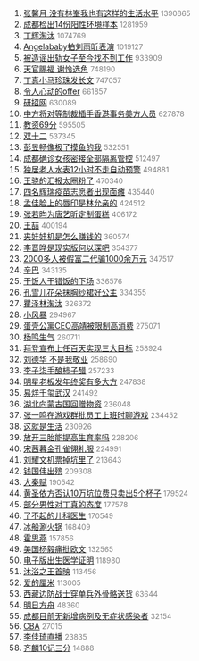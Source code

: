 1. [张馨月 没有林峯我也有这样的生活水平](https://s.weibo.com/weibo?q=%E5%BC%A0%E9%A6%A8%E6%9C%88%20%E6%B2%A1%E6%9C%89%E6%9E%97%E5%B3%AF%E6%88%91%E4%B9%9F%E6%9C%89%E8%BF%99%E6%A0%B7%E7%9A%84%E7%94%9F%E6%B4%BB%E6%B0%B4%E5%B9%B3&Refer=top) <font color="#808080" size="2">1390865</font>
1. [成都检出14份阳性环境样本](https://s.weibo.com/weibo?q=%23%E6%88%90%E9%83%BD%E6%A3%80%E5%87%BA14%E4%BB%BD%E9%98%B3%E6%80%A7%E7%8E%AF%E5%A2%83%E6%A0%B7%E6%9C%AC%23&Refer=top) <font color="#808080" size="2">1281959</font>
1. [丁辉淘汰](https://s.weibo.com/weibo?q=%23%E4%B8%81%E8%BE%89%E6%B7%98%E6%B1%B0%23&Refer=top) <font color="#808080" size="2">1074769</font>
1. [Angelababy拍刘雨昕表演](https://s.weibo.com/weibo?q=Angelababy%E6%8B%8D%E5%88%98%E9%9B%A8%E6%98%95%E8%A1%A8%E6%BC%94&Refer=top) <font color="#808080" size="2">1019127</font>
1. [被造谣出轨女子至今找不到工作](https://s.weibo.com/weibo?q=%23%E8%A2%AB%E9%80%A0%E8%B0%A3%E5%87%BA%E8%BD%A8%E5%A5%B3%E5%AD%90%E8%87%B3%E4%BB%8A%E6%89%BE%E4%B8%8D%E5%88%B0%E5%B7%A5%E4%BD%9C%23&Refer=top) <font color="#808080" size="2">933909</font>
1. [天官赐福 谢怜选角](https://s.weibo.com/weibo?q=%E5%A4%A9%E5%AE%98%E8%B5%90%E7%A6%8F%20%E8%B0%A2%E6%80%9C%E9%80%89%E8%A7%92&Refer=top) <font color="#808080" size="2">748190</font>
1. [丁真小马珍珠发长文](https://s.weibo.com/weibo?q=%E4%B8%81%E7%9C%9F%E5%B0%8F%E9%A9%AC%E7%8F%8D%E7%8F%A0%E5%8F%91%E9%95%BF%E6%96%87&Refer=top) <font color="#808080" size="2">747057</font>
1. [令人心动的offer](https://s.weibo.com/weibo?q=%E4%BB%A4%E4%BA%BA%E5%BF%83%E5%8A%A8%E7%9A%84offer&Refer=top) <font color="#808080" size="2">661857</font>
1. [研招网](https://s.weibo.com/weibo?q=%23%E7%A0%94%E6%8B%9B%E7%BD%91%23&Refer=top) <font color="#808080" size="2">630089</font>
1. [中方将对等制裁插手香港事务美方人员](https://s.weibo.com/weibo?q=%23%E4%B8%AD%E6%96%B9%E5%B0%86%E5%AF%B9%E7%AD%89%E5%88%B6%E8%A3%81%E6%8F%92%E6%89%8B%E9%A6%99%E6%B8%AF%E4%BA%8B%E5%8A%A1%E7%BE%8E%E6%96%B9%E4%BA%BA%E5%91%98%23&Refer=top) <font color="#808080" size="2">627878</font>
1. [教资69分](https://s.weibo.com/weibo?q=%E6%95%99%E8%B5%8469%E5%88%86&Refer=top) <font color="#808080" size="2">595505</font>
1. [双十二](https://s.weibo.com/weibo?q=%E5%8F%8C%E5%8D%81%E4%BA%8C&Refer=top) <font color="#808080" size="2">537345</font>
1. [彭昱畅像极了摸鱼的我](https://s.weibo.com/weibo?q=%23%E5%BD%AD%E6%98%B1%E7%95%85%E5%83%8F%E6%9E%81%E4%BA%86%E6%91%B8%E9%B1%BC%E7%9A%84%E6%88%91%23&Refer=top) <font color="#808080" size="2">532551</font>
1. [成都确诊女孩密接全部隔离管控](https://s.weibo.com/weibo?q=%23%E6%88%90%E9%83%BD%E7%A1%AE%E8%AF%8A%E5%A5%B3%E5%AD%A9%E5%AF%86%E6%8E%A5%E5%85%A8%E9%83%A8%E9%9A%94%E7%A6%BB%E7%AE%A1%E6%8E%A7%23&Refer=top) <font color="#808080" size="2">512497</font>
1. [独居老人水表12小时不走自动预警](https://s.weibo.com/weibo?q=%23%E7%8B%AC%E5%B1%85%E8%80%81%E4%BA%BA%E6%B0%B4%E8%A1%A812%E5%B0%8F%E6%97%B6%E4%B8%8D%E8%B5%B0%E8%87%AA%E5%8A%A8%E9%A2%84%E8%AD%A6%23&Refer=top) <font color="#808080" size="2">494881</font>
1. [王骁的汇报太圈粉了](https://s.weibo.com/weibo?q=%23%E7%8E%8B%E9%AA%81%E7%9A%84%E6%B1%87%E6%8A%A5%E5%A4%AA%E5%9C%88%E7%B2%89%E4%BA%86%23&Refer=top) <font color="#808080" size="2">470340</font>
1. [四名辉瑞疫苗志愿者出现面瘫](https://s.weibo.com/weibo?q=%23%E5%9B%9B%E5%90%8D%E8%BE%89%E7%91%9E%E7%96%AB%E8%8B%97%E5%BF%97%E6%84%BF%E8%80%85%E5%87%BA%E7%8E%B0%E9%9D%A2%E7%98%AB%23&Refer=top) <font color="#808080" size="2">435440</font>
1. [孟佳脸上的唇印是林允亲的](https://s.weibo.com/weibo?q=%23%E5%AD%9F%E4%BD%B3%E8%84%B8%E4%B8%8A%E7%9A%84%E5%94%87%E5%8D%B0%E6%98%AF%E6%9E%97%E5%85%81%E4%BA%B2%E7%9A%84%23&Refer=top) <font color="#808080" size="2">424512</font>
1. [张若昀为唐艺昕定制蛋糕](https://s.weibo.com/weibo?q=%23%E5%BC%A0%E8%8B%A5%E6%98%80%E4%B8%BA%E5%94%90%E8%89%BA%E6%98%95%E5%AE%9A%E5%88%B6%E8%9B%8B%E7%B3%95%23&Refer=top) <font color="#808080" size="2">406172</font>
1. [王喆](https://s.weibo.com/weibo?q=%E7%8E%8B%E5%96%86&Refer=top) <font color="#808080" size="2">400194</font>
1. [夹娃娃机是怎么赚钱的](https://s.weibo.com/weibo?q=%23%E5%A4%B9%E5%A8%83%E5%A8%83%E6%9C%BA%E6%98%AF%E6%80%8E%E4%B9%88%E8%B5%9A%E9%92%B1%E7%9A%84%23&Refer=top) <font color="#808080" size="2">360574</font>
1. [李晋晔是现实版何以琛吧](https://s.weibo.com/weibo?q=%23%E6%9D%8E%E6%99%8B%E6%99%94%E6%98%AF%E7%8E%B0%E5%AE%9E%E7%89%88%E4%BD%95%E4%BB%A5%E7%90%9B%E5%90%A7%23&Refer=top) <font color="#808080" size="2">354377</font>
1. [2000多人被假富二代骗1000余万元](https://s.weibo.com/weibo?q=%232000%E5%A4%9A%E4%BA%BA%E8%A2%AB%E5%81%87%E5%AF%8C%E4%BA%8C%E4%BB%A3%E9%AA%971000%E4%BD%99%E4%B8%87%E5%85%83%23&Refer=top) <font color="#808080" size="2">347517</font>
1. [辛巴](https://s.weibo.com/weibo?q=%E8%BE%9B%E5%B7%B4&Refer=top) <font color="#808080" size="2">343135</font>
1. [干饭人干错饭的下场](https://s.weibo.com/weibo?q=%23%E5%B9%B2%E9%A5%AD%E4%BA%BA%E5%B9%B2%E9%94%99%E9%A5%AD%E7%9A%84%E4%B8%8B%E5%9C%BA%23&Refer=top) <font color="#808080" size="2">336576</font>
1. [孔雪儿花朵抹胸纱裙好公主](https://s.weibo.com/weibo?q=%23%E5%AD%94%E9%9B%AA%E5%84%BF%E8%8A%B1%E6%9C%B5%E6%8A%B9%E8%83%B8%E7%BA%B1%E8%A3%99%E5%A5%BD%E5%85%AC%E4%B8%BB%23&Refer=top) <font color="#808080" size="2">334355</font>
1. [瞿泽林淘汰](https://s.weibo.com/weibo?q=%E7%9E%BF%E6%B3%BD%E6%9E%97%E6%B7%98%E6%B1%B0&Refer=top) <font color="#808080" size="2">326372</font>
1. [小风暴](https://s.weibo.com/weibo?q=%E5%B0%8F%E9%A3%8E%E6%9A%B4&Refer=top) <font color="#808080" size="2">294967</font>
1. [蛋壳公寓CEO高靖被限制高消费](https://s.weibo.com/weibo?q=%E8%9B%8B%E5%A3%B3%E5%85%AC%E5%AF%93CEO%E9%AB%98%E9%9D%96%E8%A2%AB%E9%99%90%E5%88%B6%E9%AB%98%E6%B6%88%E8%B4%B9&Refer=top) <font color="#808080" size="2">275071</font>
1. [杨鸣生气](https://s.weibo.com/weibo?q=%23%E6%9D%A8%E9%B8%A3%E7%94%9F%E6%B0%94%23&Refer=top) <font color="#808080" size="2">260711</font>
1. [拜登宣布上任百天实现三大目标](https://s.weibo.com/weibo?q=%23%E6%8B%9C%E7%99%BB%E5%AE%A3%E5%B8%83%E4%B8%8A%E4%BB%BB%E7%99%BE%E5%A4%A9%E5%AE%9E%E7%8E%B0%E4%B8%89%E5%A4%A7%E7%9B%AE%E6%A0%87%23&Refer=top) <font color="#808080" size="2">258924</font>
1. [刘德华 不是我敬业](https://s.weibo.com/weibo?q=%E5%88%98%E5%BE%B7%E5%8D%8E%20%E4%B8%8D%E6%98%AF%E6%88%91%E6%95%AC%E4%B8%9A&Refer=top) <font color="#808080" size="2">258690</font>
1. [李子柒手酿柿子醋](https://s.weibo.com/weibo?q=%23%E6%9D%8E%E5%AD%90%E6%9F%92%E6%89%8B%E9%85%BF%E6%9F%BF%E5%AD%90%E9%86%8B%23&Refer=top) <font color="#808080" size="2">257233</font>
1. [明星老板发年终奖有多大方](https://s.weibo.com/weibo?q=%23%E6%98%8E%E6%98%9F%E8%80%81%E6%9D%BF%E5%8F%91%E5%B9%B4%E7%BB%88%E5%A5%96%E6%9C%89%E5%A4%9A%E5%A4%A7%E6%96%B9%23&Refer=top) <font color="#808080" size="2">247838</font>
1. [易烊千玺武汉](https://s.weibo.com/weibo?q=%23%E6%98%93%E7%83%8A%E5%8D%83%E7%8E%BA%E6%AD%A6%E6%B1%89%23&Refer=top) <font color="#808080" size="2">241492</font>
1. [湖北向蒙古国回赠物资](https://s.weibo.com/weibo?q=%23%E6%B9%96%E5%8C%97%E5%90%91%E8%92%99%E5%8F%A4%E5%9B%BD%E5%9B%9E%E8%B5%A0%E7%89%A9%E8%B5%84%23&Refer=top) <font color="#808080" size="2">236048</font>
1. [张一鸣在游戏群批员工上班时聊游戏](https://s.weibo.com/weibo?q=%23%E5%BC%A0%E4%B8%80%E9%B8%A3%E5%9C%A8%E6%B8%B8%E6%88%8F%E7%BE%A4%E6%89%B9%E5%91%98%E5%B7%A5%E4%B8%8A%E7%8F%AD%E6%97%B6%E8%81%8A%E6%B8%B8%E6%88%8F%23&Refer=top) <font color="#808080" size="2">234452</font>
1. [这就是生活](https://s.weibo.com/weibo?q=%E8%BF%99%E5%B0%B1%E6%98%AF%E7%94%9F%E6%B4%BB&Refer=top) <font color="#808080" size="2">230926</font>
1. [放开三胎能提高生育率吗](https://s.weibo.com/weibo?q=%23%E6%94%BE%E5%BC%80%E4%B8%89%E8%83%8E%E8%83%BD%E6%8F%90%E9%AB%98%E7%94%9F%E8%82%B2%E7%8E%87%E5%90%97%23&Refer=top) <font color="#808080" size="2">228206</font>
1. [宋茜暮金孔雀翎礼服](https://s.weibo.com/weibo?q=%23%E5%AE%8B%E8%8C%9C%E6%9A%AE%E9%87%91%E5%AD%94%E9%9B%80%E7%BF%8E%E7%A4%BC%E6%9C%8D%23&Refer=top) <font color="#808080" size="2">224991</font>
1. [刘耀文机票掉坑里了](https://s.weibo.com/weibo?q=%23%E5%88%98%E8%80%80%E6%96%87%E6%9C%BA%E7%A5%A8%E6%8E%89%E5%9D%91%E9%87%8C%E4%BA%86%23&Refer=top) <font color="#808080" size="2">213643</font>
1. [钱国伟出殡](https://s.weibo.com/weibo?q=%E9%92%B1%E5%9B%BD%E4%BC%9F%E5%87%BA%E6%AE%A1&Refer=top) <font color="#808080" size="2">209308</font>
1. [大秦赋](https://s.weibo.com/weibo?q=%E5%A4%A7%E7%A7%A6%E8%B5%8B&Refer=top) <font color="#808080" size="2">190542</font>
1. [黄圣依方否认10万坑位费只卖出5个杯子](https://s.weibo.com/weibo?q=%23%E9%BB%84%E5%9C%A3%E4%BE%9D%E6%96%B9%E5%90%A6%E8%AE%A410%E4%B8%87%E5%9D%91%E4%BD%8D%E8%B4%B9%E5%8F%AA%E5%8D%96%E5%87%BA5%E4%B8%AA%E6%9D%AF%E5%AD%90%23&Refer=top) <font color="#808080" size="2">179524</font>
1. [部分男性对丁真的态度](https://s.weibo.com/weibo?q=%23%E9%83%A8%E5%88%86%E7%94%B7%E6%80%A7%E5%AF%B9%E4%B8%81%E7%9C%9F%E7%9A%84%E6%80%81%E5%BA%A6%23&Refer=top) <font color="#808080" size="2">177578</font>
1. [了不起的儿科医生](https://s.weibo.com/weibo?q=%E4%BA%86%E4%B8%8D%E8%B5%B7%E7%9A%84%E5%84%BF%E7%A7%91%E5%8C%BB%E7%94%9F&Refer=top) <font color="#808080" size="2">170549</font>
1. [冰船涮火锅](https://s.weibo.com/weibo?q=%23%E5%86%B0%E8%88%B9%E6%B6%AE%E7%81%AB%E9%94%85%23&Refer=top) <font color="#808080" size="2">168409</font>
1. [霍思燕](https://s.weibo.com/weibo?q=%E9%9C%8D%E6%80%9D%E7%87%95&Refer=top) <font color="#808080" size="2">157856</font>
1. [美国杨毅痛批欧文](https://s.weibo.com/weibo?q=%E7%BE%8E%E5%9B%BD%E6%9D%A8%E6%AF%85%E7%97%9B%E6%89%B9%E6%AC%A7%E6%96%87&Refer=top) <font color="#808080" size="2">132565</font>
1. [电子版出生医学证明](https://s.weibo.com/weibo?q=%23%E7%94%B5%E5%AD%90%E7%89%88%E5%87%BA%E7%94%9F%E5%8C%BB%E5%AD%A6%E8%AF%81%E6%98%8E%23&Refer=top) <font color="#808080" size="2">118980</font>
1. [沐浴之王首映](https://s.weibo.com/weibo?q=%E6%B2%90%E6%B5%B4%E4%B9%8B%E7%8E%8B%E9%A6%96%E6%98%A0&Refer=top) <font color="#808080" size="2">113456</font>
1. [爱的厘米](https://s.weibo.com/weibo?q=%E7%88%B1%E7%9A%84%E5%8E%98%E7%B1%B3&Refer=top) <font color="#808080" size="2">113005</font>
1. [西藏边防战士穿单兵外骨骼送货](https://s.weibo.com/weibo?q=%E8%A5%BF%E8%97%8F%E8%BE%B9%E9%98%B2%E6%88%98%E5%A3%AB%E7%A9%BF%E5%8D%95%E5%85%B5%E5%A4%96%E9%AA%A8%E9%AA%BC%E9%80%81%E8%B4%A7&Refer=top) <font color="#808080" size="2">63644</font>
1. [明日方舟](https://s.weibo.com/weibo?q=%E6%98%8E%E6%97%A5%E6%96%B9%E8%88%9F&Refer=top) <font color="#808080" size="2">48360</font>
1. [成都目前无新增病例及无症状感染者](https://s.weibo.com/weibo?q=%E6%88%90%E9%83%BD%E7%9B%AE%E5%89%8D%E6%97%A0%E6%96%B0%E5%A2%9E%E7%97%85%E4%BE%8B%E5%8F%8A%E6%97%A0%E7%97%87%E7%8A%B6%E6%84%9F%E6%9F%93%E8%80%85&Refer=top) <font color="#808080" size="2">32154</font>
1. [CBA](https://s.weibo.com/weibo?q=CBA&Refer=top) <font color="#808080" size="2">27015</font>
1. [李佳琦直播](https://s.weibo.com/weibo?q=%E6%9D%8E%E4%BD%B3%E7%90%A6%E7%9B%B4%E6%92%AD&Refer=top) <font color="#808080" size="2">23835</font>
1. [齐麟10记三分](https://s.weibo.com/weibo?q=%E9%BD%90%E9%BA%9F10%E8%AE%B0%E4%B8%89%E5%88%86&Refer=top) <font color="#808080" size="2">14888</font>